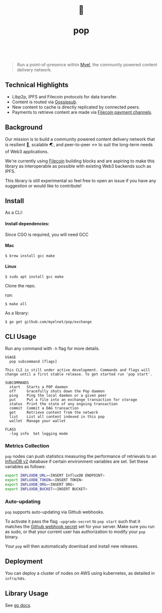 <h1 align="center">
	<br>
	  	🍿
	<br>
	<br>
	pop
	<br>
	<br>
	<br>
</h1>

> Run a point-of-presence within [Myel](https://www.myel.network/), the community powered content delivery network.


## Technical Highlights

- Libp2p, IPFS and Filecoin protocols for data transfer.
- Content is routed via [Gossipsub](https://github.com/libp2p/specs/tree/master/pubsub/gossipsub).
- New content to cache is directly replicated by connected peers.
- Payments to retrieve content are made via [Filecoin payment channels](https://spec.filecoin.io/systems/filecoin_token/payment_channels/).  

## Background

Our mission is to build a community powered content delivery network that is resilient 🦾, scalable 🌏, and peer-to-peer ↔️ to suit the long-term needs of Web3 applications.

We're currently using [Filecoin](https://filecoin.io/) building blocks and are aspiring to make this library as interoperable as possible with existing Web3 backends such as IPFS.

This library is still experimental so feel free to open an issue if you have any suggestion or would like to contribute!

## Install

As a CLI:

#### Install dependencies:
Since CGO is required, you will need GCC

#### Mac
```commandline
$ brew install gcc make
```

#### Linux
```commandline
$ sudo apt install gcc make
```

Clone the repo.

run:
```commandline
$ make all
```

As a library:

```commandline
$ go get github.com/myelnet/pop/exchange
```

## CLI Usage

Run any command with `-h` flag for more details.

```
USAGE
  pop subcommand [flags]

This CLI is still under active development. Commands and flags will
change until a first stable release. To get started run 'pop start'.

SUBCOMMANDS
  start   Starts a POP daemon
  off     Gracefully shuts down the Pop daemon
  ping    Ping the local daemon or a given peer
  put     Put a file into an exchange transaction for storage
  status  Print the state of any ongoing transaction
  commit  Commit a DAG transaction
  get     Retrieve content from the network
  list    List all content indexed in this pop
  wallet  Manage your wallet

FLAGS
  -log info  Set logging mode
```

### Metrics Collection

`pop` nodes can push statistics measuring the performance of retrievals to an
[InfluxDB v2](https://www.influxdata.com/) database if certain
environment variables are set.
Set these variables as follows:

```bash
export INFLUXDB_URL=<INSERT InfluxDB ENDPOINT>
export INFLUXDB_TOKEN=<INSERT TOKEN>
export INFLUXDB_ORG=<INSERT ORG>
export INFLUXDB_BUCKET=<INSERT BUCKET>
```

### Auto-updating

`pop` supports auto-updating via Github webhooks.

To activate it pass the flag `-upgrade-secret` to `pop start` such that it matches the [Github webhook secret](https://docs.github.com/en/developers/webhooks-and-events/webhooks/securing-your-webhooks) set for your server. Make sure you run as sudo, or that your current user has authorization to modify your `pop` binary.

Your `pop` will then automatically download and install new releases.


## Deployment

You can deploy a cluster of nodes on AWS using kubernetes, as detailed in `infra/k8s`.

## Library Usage

See [go docs](https://pkg.go.dev/github.com/myelnet/pop/exchange).
